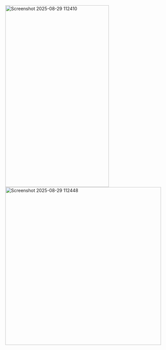 <img width="325" height="571" alt="Screenshot 2025-08-29 112410" src="https://github.com/user-attachments/assets/281cee89-194f-4e26-88a3-81696209e581" />
<img width="489" height="496" alt="Screenshot 2025-08-29 112448" src="https://github.com/user-attachments/assets/6b9ebbce-a528-47f2-b708-9cf513d4eadd" />

